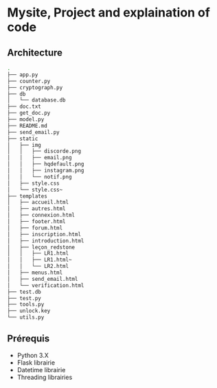 # Mysite, Project and explaination of code

## Architecture
```bash
.
├── app.py
├── counter.py
├── cryptograph.py
├── db
│   └── database.db
├── doc.txt
├── get_doc.py
├── model.py
├── README.md
├── send_email.py
├── static
│   ├── img
│   │   ├── discorde.png
│   │   ├── email.png
│   │   ├── hqdefault.png
│   │   ├── instagram.png
│   │   └── notif.png
│   ├── style.css
│   └── style.css~
├── templates
│   ├── accueil.html
│   ├── autres.html
│   ├── connexion.html
│   ├── footer.html
│   ├── forum.html
│   ├── inscription.html
│   ├── introduction.html
│   ├── leçon_redstone
│   │   ├── LR1.html
│   │   ├── LR1.html~
│   │   └── LR2.html
│   ├── menus.html
│   ├── send_email.html
│   └── verification.html
├── test.db
├── test.py
├── tools.py
├── unlock.key
└── utils.py
```

## Prérequis
- Python 3.X
- Flask librairie
- Datetime librairie
- Threading librairies
